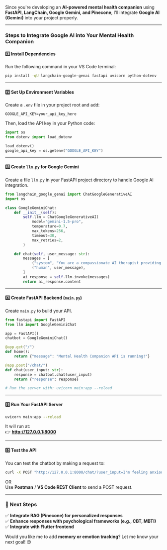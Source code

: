 Since you're developing an **AI-powered mental health companion** using **FastAPI, LangChain, Google Gemini, and Pinecone**, I'll integrate **Google AI (Gemini)** into your project properly.

---

### **Steps to Integrate Google AI into Your Mental Health Companion**

#### **1️⃣ Install Dependencies**
Run the following command in your VS Code terminal:
```bash
pip install -qU langchain-google-genai fastapi uvicorn python-dotenv
```

---

#### **2️⃣ Set Up Environment Variables**
Create a `.env` file in your project root and add:
```
GOOGLE_API_KEY=your_api_key_here
```

Then, load the API key in your Python code:
```python
import os
from dotenv import load_dotenv

load_dotenv()
google_api_key = os.getenv("GOOGLE_API_KEY")
```

---

#### **3️⃣ Create `llm.py` for Google Gemini**
Create a file `llm.py` in your FastAPI project directory to handle Google AI integration.

```python
from langchain_google_genai import ChatGoogleGenerativeAI
import os

class GoogleGeminiChat:
    def __init__(self):
        self.llm = ChatGoogleGenerativeAI(
            model="gemini-1.5-pro",
            temperature=0.7,
            max_tokens=256,
            timeout=30,
            max_retries=2,
        )

    def chat(self, user_message: str):
        messages = [
            ("system", "You are a compassionate AI therapist providing mental health support."),
            ("human", user_message),
        ]
        ai_response = self.llm.invoke(messages)
        return ai_response.content
```

---

#### **4️⃣ Create FastAPI Backend (`main.py`)**
Create `main.py` to build your API.

```python
from fastapi import FastAPI
from llm import GoogleGeminiChat

app = FastAPI()
chatbot = GoogleGeminiChat()

@app.get("/")
def home():
    return {"message": "Mental Health Companion API is running!"}

@app.post("/chat/")
def chat(user_input: str):
    response = chatbot.chat(user_input)
    return {"response": response}

# Run the server with: uvicorn main:app --reload
```

---

#### **5️⃣ Run Your FastAPI Server**
```bash
uvicorn main:app --reload
```

It will run at:  
👉 **http://127.0.0.1:8000**

---

#### **6️⃣ Test the API**
You can test the chatbot by making a request to:
```bash
curl -X POST "http://127.0.0.1:8000/chat/?user_input=I'm feeling anxious today"
```
OR  
Use **Postman** / **VS Code REST Client** to send a POST request.

---

### **🚀 Next Steps**
✅ **Integrate RAG (Pinecone) for personalized responses**  
✅ **Enhance responses with psychological frameworks (e.g., CBT, MBTI)**  
✅ **Integrate with Flutter frontend**

Would you like me to add **memory or emotion tracking**? Let me know your next goal! 😊